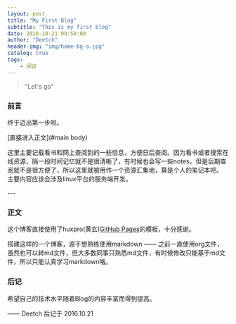 ```yaml
---
layout: post
title: "My First Blog"
subtitle: "This is my first blog"
date: 2016-10-21 09:50:00
author: "Deetch"
header-img: "img/home-bg-o.jpg"
catalog: true
tags:
    - 闲谈
---
```


> "Let's go"

### 前言

  终于迈出第一步啦。

[直接进入正文](#main body)

  这里主要记载看书和网上查阅到的一些信息，方便日后查阅。因为看书或者搜索在线资源，隔一段时间记忆就不是很清晰了，有时候也会写一些notes，但是后期查阅就不是很方便了，所以这里就被用作一个资源汇集地，算是个人的笔记本吧。
  主要内容应该会涉及linux平台的服务端开发。


<p id = "main body"></p>
---

### 正文

   这个博客直接使用了huxpro(黄玄)[GitHub Pages](https://github.com/Huxpro/huxpro.github.io)的模板，十分感谢。

   搭建这样的一个博客，源于想熟练使用markdown —— 之前一直使用org文件，虽然也可以转md文件，但大多数同事只熟悉md文件，有时候修改只能基于md文件，所以只能认真学习markdown咯。


### 后记

  希望自己的技术水平随着Blog的内容丰富而得到提高。

  —— Deetch 后记于 2016.10.21
